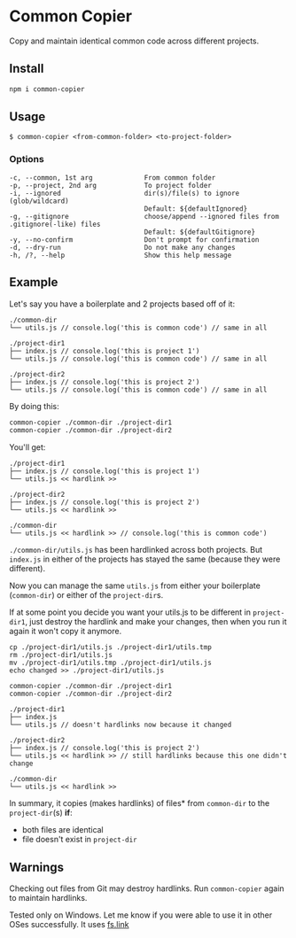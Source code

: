 # Common Copier

Copy and maintain identical common code across different projects.

## Install

```sh
npm i common-copier
```

## Usage

```
$ common-copier <from-common-folder> <to-project-folder>
```

### Options

```
-c, --common, 1st arg             From common folder
-p, --project, 2nd arg            To project folder
-i, --ignored                     dir(s)/file(s) to ignore (glob/wildcard)
                                  Default: ${defaultIgnored}
-g, --gitignore                   choose/append --ignored files from .gitignore(-like) files
                                  Default: ${defaultGitignore}
-y, --no-confirm                  Don't prompt for confirmation
-d, --dry-run                     Do not make any changes
-h, /?, --help                    Show this help message
```

## Example

Let's say you have a boilerplate and 2 projects based off of it:

```
./common-dir
└── utils.js // console.log('this is common code') // same in all

./project-dir1
├── index.js // console.log('this is project 1')
└── utils.js // console.log('this is common code') // same in all

./project-dir2
├── index.js // console.log('this is project 2')
└── utils.js // console.log('this is common code') // same in all
```

By doing this:

```sh
common-copier ./common-dir ./project-dir1
common-copier ./common-dir ./project-dir2
```

You'll get:

```
./project-dir1
├── index.js // console.log('this is project 1')
└── utils.js << hardlink >>

./project-dir2
├── index.js // console.log('this is project 2')
└── utils.js << hardlink >>

./common-dir
└── utils.js << hardlink >> // console.log('this is common code')
```

`./common-dir/utils.js` has been hardlinked across both projects. But `index.js` in either of the projects has stayed the same (because they were different).

Now you can manage the same `utils.js` from either your boilerplate (`common-dir`) or either of the `project-dir`s.

If at some point you decide you want your utils.js to be different in `project-dir1`, just destroy the hardlink and make your changes, then when you run it again it won't copy it anymore.


```
cp ./project-dir1/utils.js ./project-dir1/utils.tmp
rm ./project-dir1/utils.js
mv ./project-dir1/utils.tmp ./project-dir1/utils.js
echo changed >> ./project-dir1/utils.js

common-copier ./common-dir ./project-dir1
common-copier ./common-dir ./project-dir2

./project-dir1
├── index.js
└── utils.js // doesn't hardlinks now because it changed

./project-dir2
├── index.js // console.log('this is project 2')
└── utils.js << hardlink >> // still hardlinks because this one didn't change

./common-dir
└── utils.js << hardlink >>
```

In summary, it copies (makes hardlinks) of files\* from `common-dir` to the `project-dir`(s) **if**:

* both files are identical
* file doesn't exist in `project-dir`

## Warnings

Checking out files from Git may destroy hardlinks. Run `common-copier` again to maintain hardlinks.

Tested only on Windows. Let me know if you were able to use it in other OSes successfully. It uses [fs.link](https://nodejs.org/api/fs.html#fs_fs_link_existingpath_newpath_callback)
